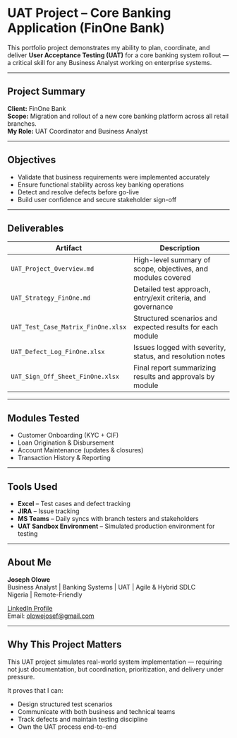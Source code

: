 #  UAT Project – Core Banking Application (FinOne Bank)

This portfolio project demonstrates my ability to plan, coordinate, and deliver **User Acceptance Testing (UAT)** for a core banking system rollout — a critical skill for any Business Analyst working on enterprise systems.

---

##  Project Summary

**Client:** FinOne Bank  
**Scope:** Migration and rollout of a new core banking platform across all retail branches.  
**My Role:** UAT Coordinator and Business Analyst

---

##  Objectives

- Validate that business requirements were implemented accurately  
- Ensure functional stability across key banking operations  
- Detect and resolve defects before go-live  
- Build user confidence and secure stakeholder sign-off

---

##  Deliverables

| Artifact                            | Description                                                  |
|-------------------------------------|--------------------------------------------------------------|
| `UAT_Project_Overview.md`           | High-level summary of scope, objectives, and modules covered |
| `UAT_Strategy_FinOne.md`            | Detailed test approach, entry/exit criteria, and governance  |
| `UAT_Test_Case_Matrix_FinOne.xlsx`  | Structured scenarios and expected results for each module    |
| `UAT_Defect_Log_FinOne.xlsx`        | Issues logged with severity, status, and resolution notes     |
| `UAT_Sign_Off_Sheet_FinOne.xlsx`    | Final report summarizing results and approvals by module     |

---

##  Modules Tested

-  Customer Onboarding (KYC + CIF)  
-  Loan Origination & Disbursement  
-  Account Maintenance (updates & closures)  
-  Transaction History & Reporting  

---

##  Tools Used

- **Excel** – Test cases and defect tracking  
- **JIRA** – Issue tracking 
- **MS Teams** – Daily syncs with branch testers and stakeholders  
- **UAT Sandbox Environment** – Simulated production environment for testing

---

##  About Me

**Joseph Olowe**  
Business Analyst | Banking Systems | UAT | Agile & Hybrid SDLC  
 Nigeria |  Remote-Friendly

 [LinkedIn Profile](https://linkedin.com/in/joseph-olowe)  
 Email: olowejosef@gmail.com

---

##  Why This Project Matters

This UAT project simulates real-world system implementation — requiring not just documentation, but coordination, prioritization, and delivery under pressure.

It proves that I can:
- Design structured test scenarios  
- Communicate with both business and technical teams  
- Track defects and maintain testing discipline  
- Own the UAT process end-to-end

